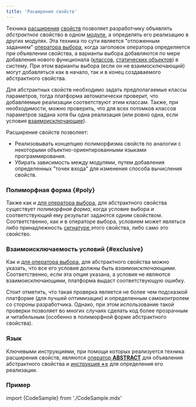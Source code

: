 ```yaml
---
title: 'Расширение свойств'
---
```


Техника [расширения](Extensions.md) [свойств](Properties.md) позволяет разработчику объявлять *абстрактное* свойство в одном [модуле](Modules.md), а определять его реализацию в других модулях. Эта техника по сути является "отложенным заданием" [оператора выбора](Selection_CASE_IF_MULTI_OVERRIDE_EXCLUSIVE_.md), когда заголовок оператора определяется при объявлении свойства, а варианты выбора добавляются по мере добавления нового функционала ([классов](Classes.md), [статических объектов](Static_objects.md)) в систему. При этом варианты выбора (если он не взаимосключающий) могут добавляться как в начало, так и в конец создаваемого абстрактного свойства.

Для абстрактных свойств необходимо задать предполагаемые классы параметров, тогда платформа автоматически проверит, что добавляемые реализации соответствуют этим классам. Также, при необходимости, можно проверить, что для всех потомков классов параметров задана хотя бы одна реализация (или ровно одна, если условия [взаимоисключающие](Selection_CASE_IF_MULTI_OVERRIDE_EXCLUSIVE_.md)).

Расширение свойств позволяет:

-   Реализовывать концепцию полиморфизма свойств по аналогии с некоторыми объектно-ориентированными языками программирования.
-   Убирать зависимость между модулями, путем добавления определенных "точек входа" для изменения способа вычисления свойств.

### Полиморфная форма {#poly}

Также как и [для оператора выбора](Selection_CASE_IF_MULTI_OVERRIDE_EXCLUSIVE_.md#poly), для абстрактного свойства существует *полиморфная форма*, когда условие выбора и соответствующий ему результат задаются одним свойством. Соответственно, как и в операторе выбора, условием может являться либо принадлежность [сигнатуре ](Property_signature_CLASS_.md)этого свойства, либо само это свойство.

### Взаимоисключаемость условий {#exclusive}

Как и [для оператора выбора](Selection_CASE_IF_MULTI_OVERRIDE_EXCLUSIVE_.md#exclusive), для абстрактного свойства можно указать, что все его условия должны быть *взаимоисключающими*. Соответственно, если эта опция указана, а условия не являются взаимоисключающими, платформа выдаст соответствующую ошибку.

Стоит отметить, что такая проверка является не более чем подсказкой платформе (для лучшей оптимизации) и определенным самоконтролем со стороны разработчика. Однако, при этом использование такой проверки позволяет во многих случаях сделать код более прозрачным и читабельным (особенно в полиморфной форме абстрактного свойства).

### Язык

Ключевыми инструкциями, при помощи которых реализуется техника расширения свойств, являются [оператор **ABSTRACT**](ABSTRACT_operator.md) для объявления абстрактного свойства и [инструкция **+=**](Instruction_+=.md) для определения его реализации.

### Пример


import {CodeSample} from './CodeSample.mdx'

<CodeSample url="https://ru-documentation.lsfusion.org/sample?file=OperatorPropertySample&block=abstract"/>

<CodeSample url="https://ru-documentation.lsfusion.org/sample?file=InstructionSample&block=extendproperty"/>
